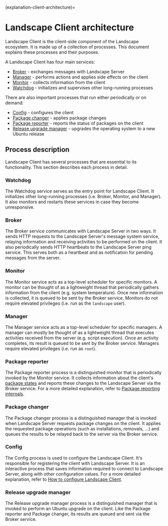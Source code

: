 (explanation-client-architecture)=
# Landscape Client architecture

Landscape Client is the client-side component of the Landscape ecosystem. It is made up of a collection of processes. This document explains these processes and their purposes.

A Landscape Client has four main services:

  * [Broker](#broker) - exchanges messages with Landscape Server
  * [Manager](#manager) - performs actions and applies side effects on the client
  * [Monitor](#monitor) - collects information from the client
  * [Watchdog](#watchdog) - initializes and supervises other long-running processes

There are also important processes that run either periodically or on demand:

  * [Config](#config) - configures the client
  * [Package changer](#package-changer) - applies package changes
  * [Package reporter](#package-reporter) - reports the status of packages on the client
  * [Release upgrade manager](#release-upgrade-manager) - upgrades the operating system to a new Ubuntu release

## Process description

Landscape Client has several processes that are essential to its functionality. This section describes each process in detail.

### Watchdog

The Watchdog service serves as the entry point for Landscape Client. It initializes other long-running processes (i.e. Broker, Monitor, and Manager). It also monitors and restarts these services in case they become unresponsive.

### Broker

The Broker service communicates with Landscape Server in two ways. It sends HTTP requests to the Landscape Server's message system service, relaying information and receiving activities to be performed on the client. It also periodically sends HTTP heartbeats to the Landscape Server ping service. This serves both as a heartbeat and as notification for pending messages from the server.

### Monitor

The Monitor service acts as a top-level scheduler for specific monitors. A monitor can be thought of as a lightweight thread that periodically gathers information from the client (e.g. system temperature). Once new information is collected, it is queued to be sent by the Broker service. Monitors do not require elevated privileges (i.e. run as the `landscape` user).

### Manager

The Manager service acts as a top-level scheduler for specific managers. A manager can mostly be thought of as a lightweight thread that executes activities received from the server (e.g. script execution). Once an activity completes, its result is queued to be sent by the Broker service. Managers require elevated privileges (i.e. run as `root`).

### Package reporter

The Package reporter process is a distinguished monitor that is periodically invoked by the Monitor service. It collects information about the client's [package states](explanation-package-reporting-package-state) and reports these changes to the Landscape Server via the Broker service. For a more detailed explanation, refer to [Package reporting internals](explanation-package-reporting).

### Package changer

The Package changer process is a distinguished manager that is invoked when Landscape Server requests package changes on the client. It applies the requested package operations (such as installations, removals, ...) and queues the results to be relayed back to the server via the Broker service.

### Config

The Config process is used to configure the Landscape Client. It's responsible for registering the client with Landscape Server. It is an interactive process that saves information required to connect to Landscape Server, along with other configuration values. For a more detailed explanation, refer to [How to configure Landscape Client](how-to-configure-landscape-client).

### Release upgrade manager

The Release upgrade manager process is a distinguished manager that is invoked to perform an Ubuntu upgrade on the client. Like the Package reporter and Package changer, its results are queued and sent via the Broker service.
